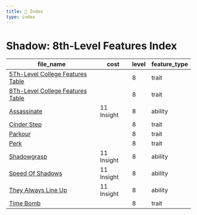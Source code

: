 ```yaml
---
title: 📑 Index
type: index
---
```


# Shadow: 8th-Level Features Index

| file_name                                                                  | cost       | level | feature_type |
| -------------------------------------------------------------------------- | ---------- | ----- | ------------ |
| [5Th-Level College Features Table](5Th-Level%20College%20Features%20Table) |            | 8     | trait        |
| [8Th-Level College Features Table](8Th-Level%20College%20Features%20Table) |            | 8     | trait        |
| [Assassinate](Assassinate)                                                 | 11 Insight | 8     | ability      |
| [Cinder Step](Cinder%20Step)                                               |            | 8     | trait        |
| [Parkour](Parkour)                                                         |            | 8     | trait        |
| [Perk](Perk)                                                               |            | 8     | trait        |
| [Shadowgrasp](Shadowgrasp)                                                 | 11 Insight | 8     | ability      |
| [Speed Of Shadows](Speed%20Of%20Shadows)                                   | 11 Insight | 8     | ability      |
| [They Always Line Up](They%20Always%20Line%20Up)                           | 11 Insight | 8     | ability      |
| [Time Bomb](Time%20Bomb)                                                   |            | 8     | trait        |
